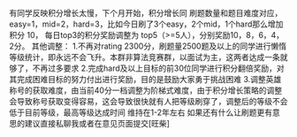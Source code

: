 
有同学反映积分增长太慢，下个月开始，积分增长同 刷题数量和题目难度对应，easy=1，mid=2，hard=3，比如今日刷了3个easy，2个mid，1个hard那么增加积分 10， 每日top3的积分奖励调整为 top5（>=5人），分别奖励10，8，6，4，2分。
其他调整：
1.不再对rating 2300分，刷题量2500题及以上的同学进行懒惰等级统计，即永远不会飞升。本群非算法竞赛群，以面试为主，这两者达成一条就够了，不再过多要求
2.完成hard及以上目标的前30位同学进行积分翻倍奖励，对其完成困难目标的努力付出进行奖励，目的是鼓励大家勇于挑战困难
3.调整英雄称号的获取难度，由当前40分一档调整为阶梯式难度，由于积分增长策略的调整会导致称号获取变得容易，这会导致很快就有人把等级刷穿了，调整后的等级不会低于目前等级，最高等级达成时间 维持在1-2年左右
如果还有什么让刷题更有意思的建议直接私聊我或者在意见页面提交[旺柴]